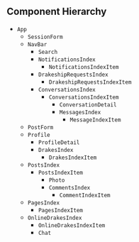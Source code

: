 ## Component Hierarchy

* `App`
  * `SessionForm`
  * `NavBar`
    * `Search`
    * `NotificationsIndex`
      * `NotificationsIndexItem`
    * `DrakeshipRequestsIndex`
      * `DrakeshipRequestsIndexItem`
    * `ConversationsIndex`
      * `ConversationsIndexItem`
        * `ConversationDetail`
        * `MessagesIndex`
          * `MessageIndexItem`
  * `PostForm`
  * `Profile`
    * `ProfileDetail`
    * `DrakesIndex`
      * `DrakesIndexItem`
  * `PostsIndex`
    * `PostsIndexItem`
      * `Photo`
      * `CommentsIndex`
        * `CommentIndexItem`
  * `PagesIndex`
    * `PagesIndexItem`
  * `OnlineDrakesIndex`
    * `OnlineDrakesIndexItem`
    * `Chat`
